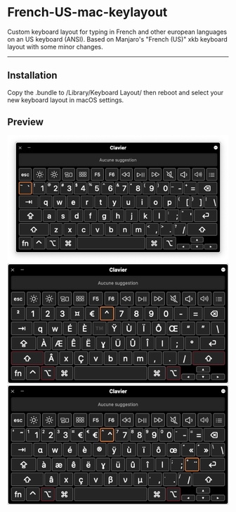# French-US-mac-keylayout
Custom keyboard layout for typing in French and other european languages on an US keyboard (ANSI). Based on Manjaro's "French (US)" xkb keyboard layout with some minor changes.

---

## Installation 

Copy the .bundle to /Library/Keyboard Layout/ then reboot and select your new keyboard layout in macOS settings. 

## Preview

![Normal](https://github.com/thymidin/French-US-mac-keylayout/raw/main/Preview/Normal.png?raw=true)
![Alt+Shift](https://github.com/thymidin/French-US-mac-keylayout/raw/main/Preview/Alt%2BShift.png?raw=true)
![Alt](https://github.com/thymidin/French-US-mac-keylayout/raw/main/Preview/Alt.png?raw=true)
